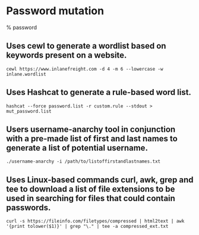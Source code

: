 # Password mutation

% password

## Uses cewl to generate a wordlist based on keywords present on a website.
```
cewl https://www.inlanefreight.com -d 4 -m 6 --lowercase -w inlane.wordlist
```

## Uses Hashcat to generate a rule-based word list.
```
hashcat --force password.list -r custom.rule --stdout > mut_password.list
```

## Users username-anarchy tool in conjunction with a pre-made list of first and last names to generate a list of potential username.
```
./username-anarchy -i /path/to/listoffirstandlastnames.txt
```

## Uses Linux-based commands curl, awk, grep and tee to download a list of file extensions to be used in searching for files that could contain passwords.
```
curl -s https://fileinfo.com/filetypes/compressed | html2text | awk '{print tolower($1)}' | grep "\." | tee -a compressed_ext.txt
```
